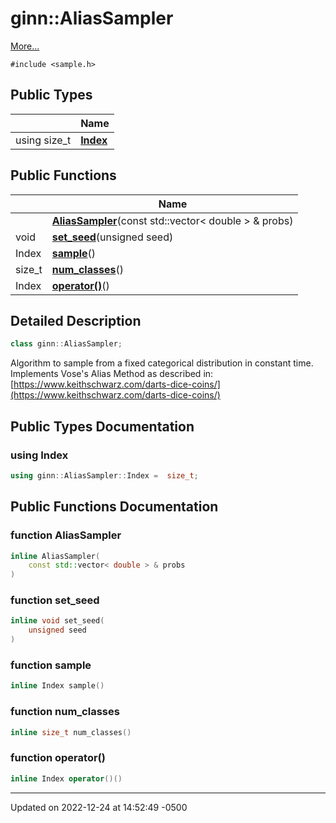 # ginn::AliasSampler


 [More...](#detailed-description)


`#include <sample.h>`

## Public Types

|                | Name           |
| -------------- | -------------- |
| using size_t | **[Index](api/Classes/classginn_1_1_alias_sampler.md#using-index)**  |

## Public Functions

|                | Name           |
| -------------- | -------------- |
| | **[AliasSampler](api/Classes/classginn_1_1_alias_sampler.md#function-aliassampler)**(const std::vector< double > & probs) |
| void | **[set_seed](api/Classes/classginn_1_1_alias_sampler.md#function-set_seed)**(unsigned seed) |
| Index | **[sample](api/Classes/classginn_1_1_alias_sampler.md#function-sample)**() |
| size_t | **[num_classes](api/Classes/classginn_1_1_alias_sampler.md#function-num_classes)**() |
| Index | **[operator()](api/Classes/classginn_1_1_alias_sampler.md#function-operator())**() |

## Detailed Description

```cpp
class ginn::AliasSampler;
```


Algorithm to sample from a fixed categorical distribution in constant time. Implements Vose's Alias Method as described in: [https://www.keithschwarz.com/darts-dice-coins/](https://www.keithschwarz.com/darts-dice-coins/)

## Public Types Documentation

### using Index

```cpp
using ginn::AliasSampler::Index =  size_t;
```


## Public Functions Documentation

### function AliasSampler

```cpp
inline AliasSampler(
    const std::vector< double > & probs
)
```


### function set_seed

```cpp
inline void set_seed(
    unsigned seed
)
```


### function sample

```cpp
inline Index sample()
```


### function num_classes

```cpp
inline size_t num_classes()
```


### function operator()

```cpp
inline Index operator()()
```


-------------------------------

Updated on 2022-12-24 at 14:52:49 -0500